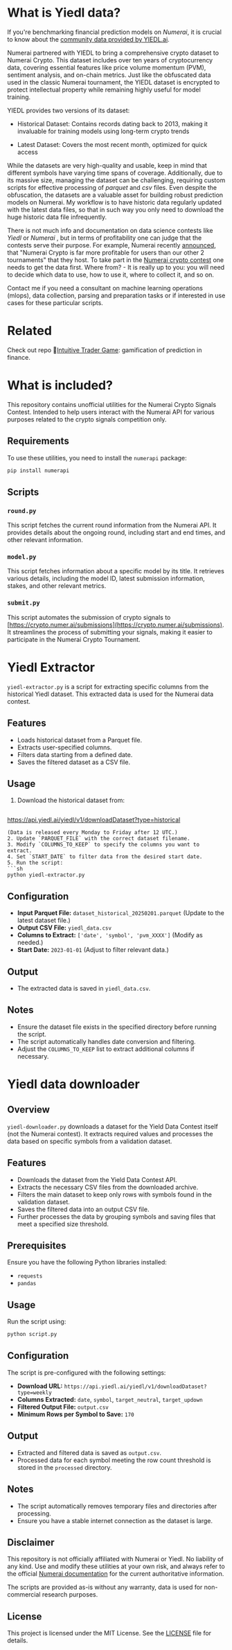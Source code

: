 # What is Yiedl data?

If you're benchmarking financial prediction models on _Numerai_, it is crucial to know about the [community data provided by YIEDL.ai](https://yiedl.ai/competition/datasets).

Numerai partnered with YIEDL to bring a comprehensive crypto dataset to Numerai Crypto. This dataset includes over ten years of cryptocurrency data, covering essential features like price volume momentum (PVM), sentiment analysis, and on-chain metrics. Just like the obfuscated data used in the classic Numerai tournament, the YIEDL dataset is encrypted to protect intellectual property while remaining highly useful for model training.

YIEDL provides two versions of its dataset:

- Historical Dataset: Contains records dating back to 2013, making it invaluable for training models using long-term crypto trends

- Latest Dataset: Covers the most recent month, optimized for quick access

While the datasets are very high-quality and usable, keep in mind that different symbols have varying time spans of coverage. Additionally, due to its massive size, managing the dataset can be challenging, requiring custom scripts for effective processing of _parquet_ and _csv_ files. Even despite the obfuscation, the datasets are a valuable asset for building robust prediction models on Numerai. My workflow is to have historic data regularly updated with the latest data files, so that in such way you only need to download the huge historic data file infrequently.

There is not much info and documentation on data science contests like _Yiedl_ or _Numerai_ , but in terms of profitability one can judge that the contests serve their purpose. For example, Numerai recently [announced](https://forum.numer.ai/t/reducing-numerai-crypto-payouts/7914), that "Numerai Crypto is far more profitable for users than our other 2 tournaments" that they host. To take part in the [Numerai crypto contest](https://crypto.numer.ai/home) one needs to get the data first. Where from? - It is really up to you: you will need to decide which data to use, how to use it, where to collect it, and so on.

Contact me if you need a consultant on machine learning operations (mlops), data collection, parsing and preparation tasks or if interested in use cases for these particular scripts. 

# Related

Check out repo 🔗[Intuitive Trader Game](https://github.com/roverbird/intuitive-trader-game/): gamification of prediction in finance.

# What is included?

This repository contains unofficial utilities for the Numerai Crypto Signals Contest. Intended to help users interact with the Numerai API for various purposes related to the crypto signals competition only.

## Requirements

To use these utilities, you need to install the `numerapi` package:

```bash
pip install numerapi
```

## Scripts

### `round.py`

This script fetches the current round information from the Numerai API. It provides details about the ongoing round, including start and end times, and other relevant information.

### `model.py`

This script fetches information about a specific model by its title. It retrieves various details, including the model ID, latest submission information, stakes, and other relevant metrics.

### `submit.py`

This script automates the submission of crypto signals to [https://crypto.numer.ai/submissions](https://crypto.numer.ai/submissions). It streamlines the process of submitting your signals, making it easier to participate in the Numerai Crypto Tournament.

# Yiedl Extractor

`yiedl-extractor.py` is a script for extracting specific columns from the historical Yiedl dataset. This extracted data is used for the Numerai data contest.

## Features
- Loads historical dataset from a Parquet file.
- Extracts user-specified columns.
- Filters data starting from a defined date.
- Saves the filtered dataset as a CSV file.

## Usage
1. Download the historical dataset from:
   ```
https://api.yiedl.ai/yiedl/v1/downloadDataset?type=historical
   ```
   (Data is released every Monday to Friday after 12 UTC.)
2. Update `PARQUET_FILE` with the correct dataset filename.
3. Modify `COLUMNS_TO_KEEP` to specify the columns you want to extract.
4. Set `START_DATE` to filter data from the desired start date.
5. Run the script:
   ```sh
   python yiedl-extractor.py
   ```

## Configuration
- **Input Parquet File:** `dataset_historical_20250201.parquet` (Update to the latest dataset file.)
- **Output CSV File:** `yiedl_data.csv`
- **Columns to Extract:** `['date', 'symbol', 'pvm_XXXX']` (Modify as needed.)
- **Start Date:** `2023-01-01` (Adjust to filter relevant data.)

## Output
- The extracted data is saved in `yiedl_data.csv`.

## Notes
- Ensure the dataset file exists in the specified directory before running the script.
- The script automatically handles date conversion and filtering.
- Adjust the `COLUMNS_TO_KEEP` list to extract additional columns if necessary.


# Yiedl data downloader

## Overview
`yiedl-downloader.py`  downloads a dataset for the Yield Data Contest itself (not the Numerai contest). It extracts required values and processes the data based on specific symbols from a validation dataset.

## Features
- Downloads the dataset from the Yield Data Contest API.
- Extracts the necessary CSV files from the downloaded archive.
- Filters the main dataset to keep only rows with symbols found in the validation dataset.
- Saves the filtered data into an output CSV file.
- Further processes the data by grouping symbols and saving files that meet a specified size threshold.

## Prerequisites
Ensure you have the following Python libraries installed:
- `requests`
- `pandas`

## Usage
Run the script using:
```sh
python script.py
```

## Configuration
The script is pre-configured with the following settings:
- **Download URL:** `https://api.yiedl.ai/yiedl/v1/downloadDataset?type=weekly`
- **Columns Extracted:** `date`, `symbol`, `target_neutral`, `target_updown`
- **Filtered Output File:** `output.csv`
- **Minimum Rows per Symbol to Save:** `170`

## Output
- Extracted and filtered data is saved as `output.csv`.
- Processed data for each symbol meeting the row count threshold is stored in the `processed` directory.


## Notes

- The script automatically removes temporary files and directories after processing.
- Ensure you have a stable internet connection as the dataset is large.


## Disclaimer

This repository is not officially affiliated with Numerai or Yiedl. No liability of any kind. Use and modify these utilities at your own risk, and always refer to the official [Numerai documentation](https://docs.numer.ai/) for the current authoritative information.

The scripts are provided as-is without any warranty, data is used for non-commercial research purposes.

## License

This project is licensed under the MIT License. See the [LICENSE](LICENSE) file for details.

